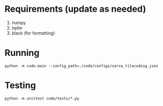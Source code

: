 # Requirements (update as needed)

1. numpy
2. tqdm
3. black (for formatting)

# Running
```
python -m code.main --config_path=./code/configs/sarsa_tilecoding.json
```

# Testing
```
python -m unittest code/tests/*.py
```